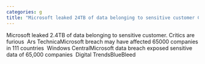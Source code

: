 ```yaml
---
categories: g
title: "Microsoft leaked 24TB of data belonging to sensitive customer Critics are furious  Ars Technica"
---
```

Microsoft leaked 2.4TB of data belonging to sensitive customer. Critics are furious&nbsp;&nbsp;Ars TechnicaMicrosoft breach may have affected 65000 companies in 111 countries&nbsp;&nbsp;Windows CentralMicrosoft data breach exposed sensitive data of 65,000 companies&nbsp;&nbsp;Digital TrendsBlueBleed